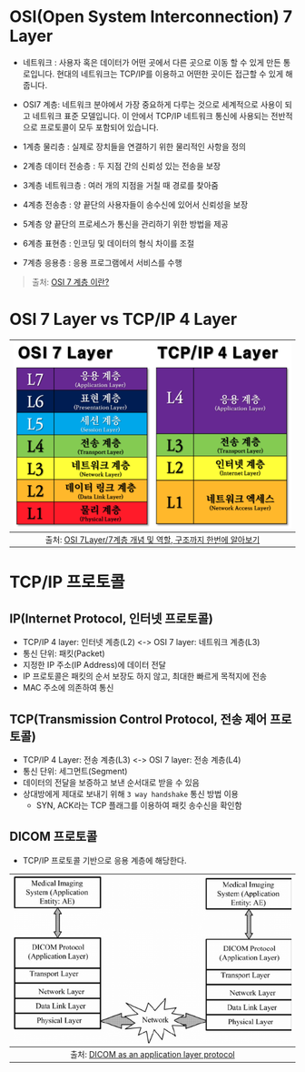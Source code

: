 # OSI(Open System Interconnection) 7 Layer

- 네트워크 : 사용자 혹은 데이터가 어떤 곳에서 다른 곳으로 이동 할 수 있게 만든 통로입니다. 현대의 네트워크는 TCP/IP를 이용하고 어떤한 곳이든 접근할 수 있게 해줍니다.

- OSI7 계층: 네트워크 분야에서 가장 중요하게 다루는 것으로 세계적으로 사용이 되고 네트워크 표준 모델입니다. 이 안에서 TCP/IP 네트워크 통신에 사용되는 전반적으로 프로토콜이 모두 포함되어 있습니다.

- 1계층 물리층 : 실제로 장치들을 연결하기 위한 물리적인 사항을 정의
- 2계층 데이터 전송층 : 두 지점 간의 신뢰성 있는 전송을 보장
- 3계층 네트워크층 : 여러 개의 지점을 거칠 때 경로를 찾아줌
- 4계층 전송층 : 양 끝단의 사용자들이 송수신에 있어서 신뢰성을 보장
- 5계층 양 끝단의 프로세스가 통신을 관리하기 위한 방법을 제공
- 6계층 표현층 : 인코딩 및 데이터의 형식 차이를 조절
- 7계층 응용층 : 응용 프로그램에서 서비스를 수행

> 출처: [OSI 7 계층 이란?](https://github.com/cheese10yun/TIL/blob/master/network/OSI-7%EA%B3%84%EC%B8%B5.md)

# OSI 7 Layer vs TCP/IP 4 Layer

|           ![OSI 7 Layer vs TCP/IP 4 Layer](/Network/public/7-layer-vs-4-layer.png)           |
| :------------------------------------------------------------------------------------------: |
| 출처: [OSI 7Layer/7계층 개념 및 역할, 구조까지 한번에 알아보기](https://onecoin-life.com/19) |

# TCP/IP 프로토콜

## IP(Internet Protocol, 인터넷 프로토콜)

- TCP/IP 4 layer: 인터넷 계층(L2) <-> OSI 7 layer: 네트워크 계층(L3)
- 통신 단위: 패킷(Packet)
- 지정한 IP 주소(IP Address)에 데이터 전달
- IP 프로토콜은 패킷의 순서 보장도 하지 않고, 최대한 빠르게 목적지에 전송
- MAC 주소에 의존하여 통신

## TCP(Transmission Control Protocol, 전송 제어 프로토콜)

- TCP/IP 4 Layer: 전송 계층(L3) <-> OSI 7 layer: 전송 계층(L4)
- 통신 단위: 세그먼트(Segment)
- 데이터의 전달을 보증하고 보낸 순서대로 받을 수 있음
- 상대방에게 제대로 보내기 위해 `3 way handshake` 통신 방법 이용
  - SYN, ACK라는 TCP 플래그를 이용하여 패킷 송수신을 확인함

## DICOM 프로토콜

- TCP/IP 프로토콜 기반으로 응용 계층에 해당한다.

|                  ![DICOM-as-an-application-layer-protocol](/Network/public/DICOM-as-an-application-layer-protocol.png)                   |
| :--------------------------------------------------------------------------------------------------------------------------------------: |
| 출처: [DICOM as an application layer protocol](https://www.researchgate.net/figure/DICOM-as-an-application-layer-protocol_fig1_51117827) |
